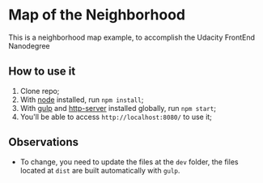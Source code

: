 # Map of the Neighborhood
This is a neighborhood map example, to accomplish the Udacity FrontEnd Nanodegree 

## How to use it

  1. Clone repo;
  2. With [node](https://nodejs.org/en/) installed, run `npm install`;
  3. With [gulp](http://gulpjs.com/) and [http-server](https://www.npmjs.com/package/http-server) installed globally, run `npm start`;
  4. You'll be able to access `http://localhost:8080/` to use it;
  
## Observations
  * To change, you need to update the files at the `dev` folder, the files located at 
  `dist` are built automatically with `gulp`.
